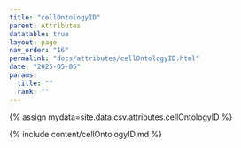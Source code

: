 ```yaml
---
title: "cellOntologyID"
parent: Attributes
datatable: true
layout: page
nav_order: "16"
permalink: "docs/attributes/cellOntologyID.html"
date: "2025-05-05"
params:
  title: ""
  rank: ""
---
```

{% assign mydata=site.data.csv.attributes.cellOntologyID %} 

{% include content/cellOntologyID.md %}
